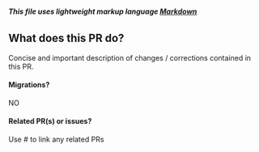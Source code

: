 ###### __*This file uses lightweight markup language [Markdown](https://guides.github.com/features/mastering-markdown/)*__
## What does this PR do?
Concise and important description of changes / corrections contained in this PR.

#### Migrations?
NO

#### Related PR(s) or issues?
Use # to link any related PRs